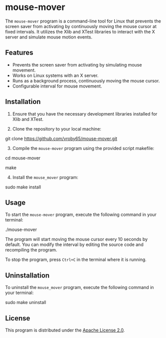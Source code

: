 # mouse-mover

The `mouse-mover` program is a command-line tool for Linux that prevents the screen saver from activating by continuously moving the mouse cursor at fixed intervals. It utilizes the Xlib and XTest libraries to interact with the X server and simulate mouse motion events.

## Features

- Prevents the screen saver from activating by simulating mouse movement.
- Works on Linux systems with an X server.
- Runs as a background process, continuously moving the mouse cursor.
- Configurable interval for mouse movement.

## Installation

1. Ensure that you have the necessary development libraries installed for Xlib and XTest.

2. Clone the repository to your local machine:

git clone <https://github.com/vroby65/mouse-mover.git>


3. Compile the `mouse-mover` program using the provided script makefile:

cd mouse-mover

make


4. Install the `mouse_mover` program:

sudo make install


## Usage

To start the `mouse-mover` program, execute the following command in your terminal:

./mouse-mover


The program will start moving the mouse cursor every 10 seconds by default. You can modify the interval by editing the source code and recompiling the program.

To stop the program, press `Ctrl+C` in the terminal where it is running.


## Uninstallation

To uninstall the `mouse_mover` program, execute the following command in your terminal:

sudo make uninstall


## License

This program is distributed under the [Apache License 2.0](LICENSE).

